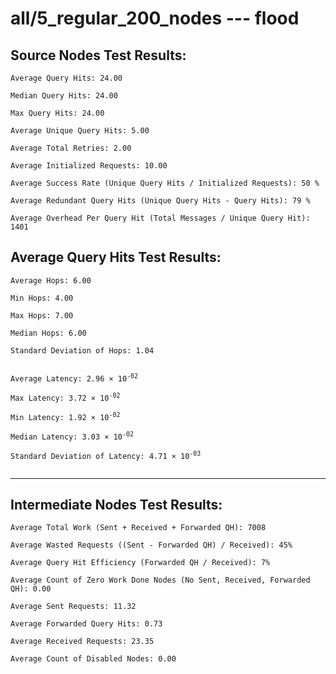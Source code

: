 # all/5_regular_200_nodes --- flood
## Source Nodes Test Results:
	Average Query Hits: 24.00

	Median Query Hits: 24.00

	Max Query Hits: 24.00

	Average Unique Query Hits: 5.00

	Average Total Retries: 2.00

	Average Initialized Requests: 10.00

	Average Success Rate (Unique Query Hits / Initialized Requests): 50 %

	Average Redundant Query Hits (Unique Query Hits - Query Hits): 79 %

	Average Overhead Per Query Hit (Total Messages / Unique Query Hit): 1401



## Average Query Hits Test Results:
<pre><code>Average Hops: 6.00

Min Hops: 4.00

Max Hops: 7.00

Median Hops: 6.00

Standard Deviation of Hops: 1.04


Average Latency: 2.96 × 10<sup>-02</sup>

Max Latency: 3.72 × 10<sup>-02</sup>

Min Latency: 1.92 × 10<sup>-02</sup>

Median Latency: 3.03 × 10<sup>-02</sup>

Standard Deviation of Latency: 4.71 × 10<sup>-03</sup>

</code></pre>

---------------------------------------------
## Intermediate Nodes Test Results:

	Average Total Work (Sent + Received + Forwarded QH): 7008

	Average Wasted Requests ((Sent - Forwarded QH) / Received): 45%

	Average Query Hit Efficiency (Forwarded QH / Received): 7%

	Average Count of Zero Work Done Nodes (No Sent, Received, Forwarded QH): 0.00

	Average Sent Requests: 11.32

	Average Forwarded Query Hits: 0.73

	Average Received Requests: 23.35

	Average Count of Disabled Nodes: 0.00

